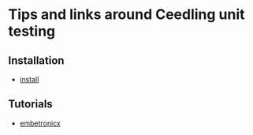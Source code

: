 # Tips and links around Ceedling unit testing

## Installation
* [install ](https://github.com/msys2/MSYS2-packages/issues/2343)

## Tutorials
* [embetronicx](https://embetronicx.com/tutorials/unit_testing/unit-testing-in-c-mock-using-cmock-in-embedded/)